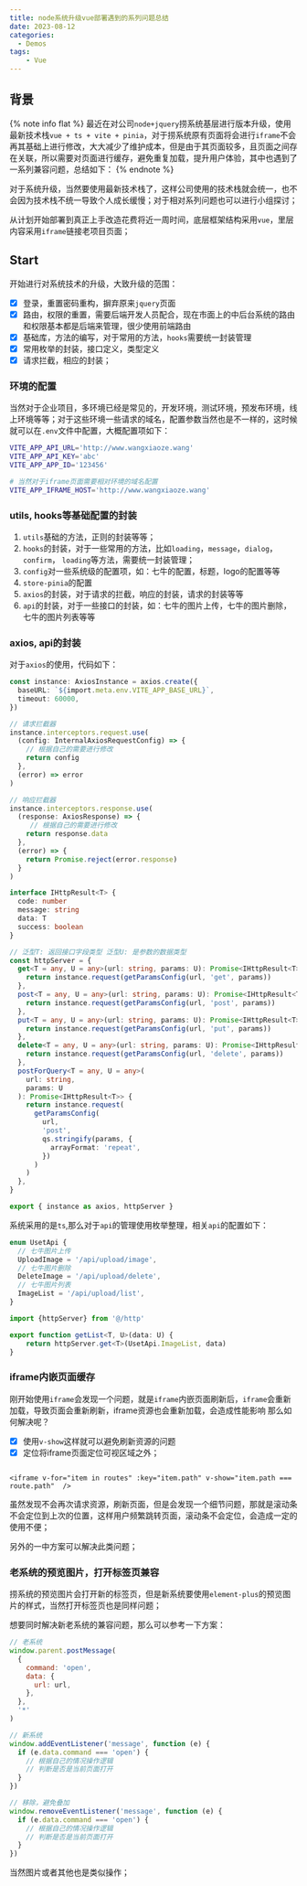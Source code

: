 ```yaml
---
title: node系统升级vue部署遇到的系列问题总结
date: 2023-08-12
categories:
  - Demos
tags:
    - Vue
---
```


## 背景

{% note info flat %}
最近在对公司`node+jquery`捞系统基层进行版本升级，使用最新技术栈`vue + ts + vite + pinia`，对于捞系统原有页面将会进行`iframe`不会再其基础上进行修改，大大减少了维护成本，但是由于其页面较多，且页面之间存在关联，所以需要对页面进行缓存，避免重复加载，提升用户体验，其中也遇到了一系列兼容问题，总结如下：
{% endnote %}

对于系统升级，当然要使用最新技术栈了，这样公司使用的技术栈就会统一，也不会因为技术栈不统一导致个人成长缓慢；对于相对系列问题也可以进行小组探讨；

从计划开始部署到真正上手改造花费将近一周时间，底层框架结构采用`vue`，里层内容采用`iframe`链接老项目页面；

## Start

开始进行对系统技术的升级，大致升级的范围：

- [x] 登录，重置密码重构，摒弃原来`jquery`页面
- [x] 路由，权限的重置，需要后端开发人员配合，现在市面上的中后台系统的路由和权限基本都是后端来管理，很少使用前端路由
- [x] 基础库，方法的编写，对于常用的方法，`hooks`需要统一封装管理
- [x] 常用枚举的封装，接口定义，类型定义
- [x] 请求拦截，相应的封装；

### 环境的配置

当然对于企业项目，多环境已经是常见的，开发环境，测试环境，预发布环境，线上环境等等；对于这些环境一些请求的域名，配置参数当然也是不一样的，这时候就可以在`.env`文件中配置，大概配置项如下：

``` sh
VITE_APP_API_URL='http://www.wangxiaoze.wang'
VITE_APP_API_KEY='abc'
VITE_APP_APP_ID='123456'

# 当然对于iframe页面需要相对环境的域名配置
VITE_APP_IFRAME_HOST='http://www.wangxiaoze.wang'
 ```

### utils, hooks等基础配置的封装

1. `utils`基础的方法，正则的封装等等；
2. `hooks`的封装，对于一些常用的方法，比如`loading`，`message`，`dialog`，`confirm`， `loading`等方法，需要统一封装管理；
3. `config`对一些系统级的配置项，如：七牛的配置，标题，logo的配置等等
4. `store-pinia`的配置
5. `axios`的封装，对于请求的拦截，响应的封装，请求的封装等等
6. `api`的封装，对于一些接口的封装，如：七牛的图片上传，七牛的图片删除，七牛的图片列表等等

### axios, api的封装

对于`axios`的使用，代码如下：

``` typescript
const instance: AxiosInstance = axios.create({
  baseURL: `${import.meta.env.VITE_APP_BASE_URL}`,
  timeout: 60000,
})

// 请求拦截器
instance.interceptors.request.use(
  (config: InternalAxiosRequestConfig) => {
    // 根据自己的需要进行修改
    return config
  },
  (error) => error
)

// 响应拦截器
instance.interceptors.response.use(
  (response: AxiosResponse) => {
     // 根据自己的需要进行修改
    return response.data
  },
  (error) => {
    return Promise.reject(error.response)
  }
)

interface IHttpResult<T> {
  code: number
  message: string
  data: T
  success: boolean
}

// 泛型T: 返回接口字段类型 泛型U: 是参数的数据类型
const httpServer = {
  get<T = any, U = any>(url: string, params: U): Promise<IHttpResult<T>> {
    return instance.request(getParamsConfig(url, 'get', params))
  },
  post<T = any, U = any>(url: string, params: U): Promise<IHttpResult<T>> {
    return instance.request(getParamsConfig(url, 'post', params))
  },
  put<T = any, U = any>(url: string, params: U): Promise<IHttpResult<T>> {
    return instance.request(getParamsConfig(url, 'put', params))
  },
  delete<T = any, U = any>(url: string, params: U): Promise<IHttpResult<T>> {
    return instance.request(getParamsConfig(url, 'delete', params))
  },
  postForQuery<T = any, U = any>(
    url: string,
    params: U
  ): Promise<IHttpResult<T>> {
    return instance.request(
      getParamsConfig(
        url,
        'post',
        qs.stringify(params, {
          arrayFormat: 'repeat',
        })
      )
    )
  },
}

export { instance as axios, httpServer }

```

系统采用的是`ts`,那么对于`api`的管理使用枚举整理，相关`api`的配置如下：

``` typescript
enum UsetApi {
  // 七牛图片上传
  UploadImage = '/api/upload/image',
  // 七牛图片删除
  DeleteImage = '/api/upload/delete',
  // 七牛图片列表
  ImageList = '/api/upload/list',
}

import {httpServer} from '@/http'

export function getList<T, U>(data: U) {
    return httpServer.get<T>(UsetApi.ImageList, data)
}
```

### iframe内嵌页面缓存

刚开始使用`iframe`会发现一个问题，就是`iframe`内嵌页面刷新后，`iframe`会重新加载，导致页面会重新刷新，iframe资源也会重新加载，会造成性能影响 那么如何解决呢？

- [x] 使用`v-show`这样就可以避免刷新资源的问题
- [x] 定位将iframe页面定位可视区域之外；

``` vue

<iframe v-for="item in routes" :key="item.path" v-show="item.path === route.path"  />

```

虽然发现不会再次请求资源，刷新页面，但是会发现一个细节问题，那就是滚动条不会定位到上次的位置，这样用户频繁跳转页面，滚动条不会定位，会造成一定的使用不便；

另外的一中方案可以解决此类问题；

### 老系统的预览图片，打开标签页兼容

捞系统的预览图片会打开新的标签页，但是新系统要使用`element-plus`的预览图片的样式，当然打开标签页也是同样问题；

想要同时解决新老系统的兼容问题，那么可以参考一下方案：

``` js
// 老系统
window.parent.postMessage(
  {
    command: 'open',
    data: {
      url: url,
    },
  },
  '*'
)

// 新系统
window.addEventListener('message', function (e) {
  if (e.data.command === 'open') {
    // 根据自己的情况操作逻辑
    // 判断是否是当前页面打开
  }
})

// 移除，避免叠加
window.removeEventListener('message', function (e) {
  if (e.data.command === 'open') {
    // 根据自己的情况操作逻辑
    // 判断是否是当前页面打开
  }
})
```

当然图片或者其他也是类似操作；
